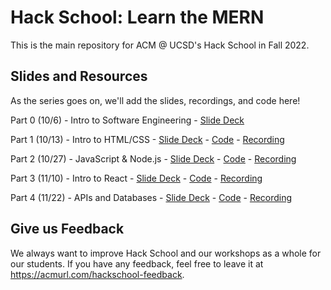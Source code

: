 # Hack School: Learn the MERN

This is the main repository for ACM @ UCSD's Hack School in Fall 2022. 

## Slides and Resources

As the series goes on, we'll add the slides, recordings, and code here!

Part 0 (10/6) - Intro to Software Engineering - [Slide Deck](https://acmurl.com/hackschool-0-slides)

Part 1 (10/13) - Intro to HTML/CSS - [Slide Deck](https://acmurl.com/hackschool-1-slides) - [Code](https://github.com/acmucsd/hackschool-fa22/tree/part1) - [Recording](https://acmurl.com/hackschool-1-video)

Part 2 (10/27) - JavaScript & Node.js - [Slide Deck](https://acmurl.com/hackschool-2-slides) - [Code](https://github.com/acmucsd/hackschool-fa22/tree/part2) - [Recording](https://acmurl.com/hackschool-2-video)

Part 3 (11/10) - Intro to React - [Slide Deck](https://acmurl.com/hackschool-3-slides) - [Code](https://github.com/acmucsd/hackschool-fa22/tree/part3) - [Recording](https://acmurl.com/hackschool-3-video)

Part 4 (11/22) - APIs and Databases - [Slide Deck](https://acmurl.com/hackschool-4-slides) - [Code](https://github.com/acmucsd/hackschool-fa22/tree/part4) - [Recording](https://acmurl.com/hackschool-4-video)



## Give us Feedback

We always want to improve Hack School and our workshops as a whole for our students. If you have any feedback, feel free to leave it at https://acmurl.com/hackschool-feedback.
